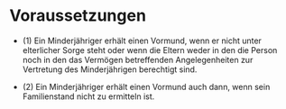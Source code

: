 # Voraussetzungen

- (1) Ein Minderjähriger erhält einen Vormund, wenn er nicht unter elterlicher Sorge steht oder wenn die Eltern weder in den die Person noch in den das Vermögen betreffenden Angelegenheiten zur Vertretung des Minderjährigen berechtigt sind.

- (2) Ein Minderjähriger erhält einen Vormund auch dann, wenn sein Familienstand nicht zu ermitteln ist.

